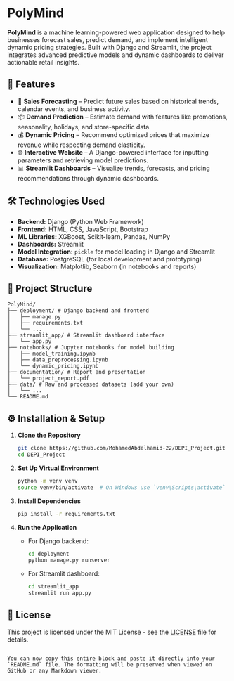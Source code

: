 # PolyMind

**PolyMind** is a machine learning-powered web application designed to help businesses forecast sales, predict demand, and implement intelligent dynamic pricing strategies. Built with Django and Streamlit, the project integrates advanced predictive models and dynamic dashboards to deliver actionable retail insights.

## 🚀 Features

- 🔮 **Sales Forecasting** – Predict future sales based on historical trends, calendar events, and business activity.  
- 📦 **Demand Prediction** – Estimate demand with features like promotions, seasonality, holidays, and store-specific data.  
- 💰 **Dynamic Pricing** – Recommend optimized prices that maximize revenue while respecting demand elasticity.  
- 🌐 **Interactive Website** – A Django-powered interface for inputting parameters and retrieving model predictions.  
- 📊 **Streamlit Dashboards** – Visualize trends, forecasts, and pricing recommendations through dynamic dashboards.

## 🛠️ Technologies Used

- **Backend:** Django (Python Web Framework)  
- **Frontend:** HTML, CSS, JavaScript, Bootstrap  
- **ML Libraries:** XGBoost, Scikit-learn, Pandas, NumPy  
- **Dashboards:** Streamlit  
- **Model Integration:** `pickle` for model loading in Django and Streamlit  
- **Database:** PostgreSQL (for local development and prototyping)  
- **Visualization:** Matplotlib, Seaborn (in notebooks and reports)

## 📁 Project Structure

```
PolyMind/
├── deployment/ # Django backend and frontend
│   ├── manage.py
│   ├── requirements.txt
│   └── ...
├── streamlit_app/ # Streamlit dashboard interface
│   └── app.py
├── notebooks/ # Jupyter notebooks for model building
│   ├── model_training.ipynb
│   ├── data_preprocessing.ipynb
│   └── dynamic_pricing.ipynb
├── documentation/ # Report and presentation
│   └── project_report.pdf
├── data/ # Raw and processed datasets (add your own)
│   └── ...
└── README.md
```

## ⚙️ Installation & Setup

1. **Clone the Repository**
   ```bash
   git clone https://github.com/MohamedAbdelhamid-22/DEPI_Project.git
   cd DEPI_Project
   ```

2. **Set Up Virtual Environment**
   ```bash
   python -m venv venv
   source venv/bin/activate  # On Windows use `venv\Scripts\activate`
   ```

3. **Install Dependencies**
   ```bash
   pip install -r requirements.txt
   ```

4. **Run the Application**
   - For Django backend:
     ```bash
     cd deployment
     python manage.py runserver
     ```
   - For Streamlit dashboard:
     ```bash
     cd streamlit_app
     streamlit run app.py
     ```

## 📄 License

This project is licensed under the MIT License - see the [LICENSE](LICENSE) file for details.
```

You can now copy this entire block and paste it directly into your `README.md` file. The formatting will be preserved when viewed on GitHub or any Markdown viewer.
